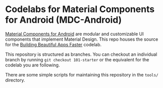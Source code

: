 # Codelabs for Material Components for Android (MDC-Android)

[Material Components for Android](https://material.io/components/android/) are modular and customizable UI
components that implement Material Design. This repo houses the source for the [Building Beautiful
Apps Faster](https://codelabs.developers.google.com/codelabs/mdc-android/index.html) codelab.

This repository is structured as branches. You can checkout an individual branch by running `git checkout 101-starter` or the equivalent for the codelab you are following.

There are some simple scripts for maintaining this repository in the `tools/` directory.